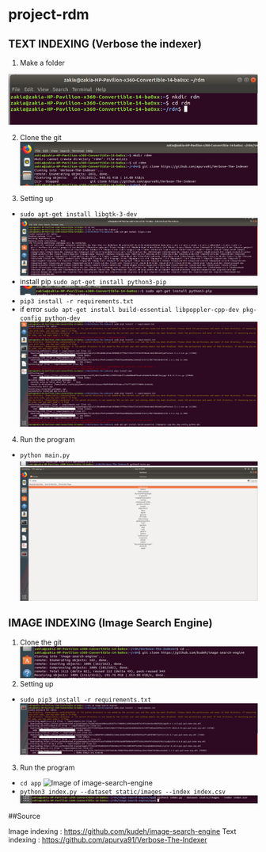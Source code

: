 # project-rdm

## TEXT INDEXING (Verbose the indexer)

1. Make a folder

![Image of image-search-engine](./Screenshoot/textindexing/1.png)

2. Clone the git
![Image of image-search-engine](./Screenshoot/textindexing/2.png)

3. Setting up
- ```sudo apt-get install libgtk-3-dev```
![Image of image-search-engine](./Screenshoot/textindexing/3.png)
- install pip ```sudo apt-get install python3-pip```
![Image of image-search-engine](./Screenshoot/textindexing/4.png)
- ```pip3 install -r requirements.txt```
- if error ```sudo apt-get install build-essential libpoppler-cpp-dev pkg-config python-dev```
![Image of image-search-engine](./Screenshoot/textindexing/5.png)
4. Run the program
- ```python main.py```
![Image of image-search-engine](./Screenshoot/textindexing/6.png)
![Image of image-search-engine](./Screenshoot/textindexing/7.png)


## IMAGE INDEXING (Image Search Engine)

1. Clone the git
![Image of image-search-engine](./Screenshoot/imageindexing/1.png)
2. Setting up
- ```sudo pip3 install -r requirements.txt ```
![Image of image-search-engine](./Screenshoot/imageindexing/2.png)
3. Run the program
- ```cd app```
![Image of image-search-engine](./Screenshoot/"imageindexing"/3.png)
- ```python3 index.py --dataset static/images --index index.csv```
![Image of image-search-engine](./Screenshoot/imageindexing/4.png)

##Source

Image indexing : https://github.com/kudeh/image-search-engine
Text indexing  : https://github.com/apurva91/Verbose-The-Indexer
